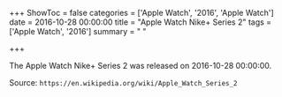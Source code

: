 +++
ShowToc = false
categories = ['Apple Watch', '2016', 'Apple Watch']
date = 2016-10-28 00:00:00
title = "Apple Watch Nike+ Series 2"
tags = ['Apple Watch', '2016']
summary = " "

+++

The Apple Watch Nike+ Series 2 was released on 2016-10-28 00:00:00.

Source: `https://en.wikipedia.org/wiki/Apple_Watch_Series_2`
